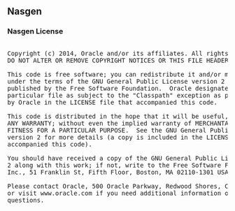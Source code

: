 ## Nasgen

### Nasgen License
<pre>

Copyright (c) 2014, Oracle and/or its affiliates. All rights reserved.
DO NOT ALTER OR REMOVE COPYRIGHT NOTICES OR THIS FILE HEADER.

This code is free software; you can redistribute it and/or modify it
under the terms of the GNU General Public License version 2 only, as
published by the Free Software Foundation.  Oracle designates this
particular file as subject to the "Classpath" exception as provided
by Oracle in the LICENSE file that accompanied this code.

This code is distributed in the hope that it will be useful, but WITHOUT
ANY WARRANTY; without even the implied warranty of MERCHANTABILITY or
FITNESS FOR A PARTICULAR PURPOSE.  See the GNU General Public License
version 2 for more details (a copy is included in the LICENSE file that
accompanied this code).

You should have received a copy of the GNU General Public License version
2 along with this work; if not, write to the Free Software Foundation,
Inc., 51 Franklin St, Fifth Floor, Boston, MA 02110-1301 USA.

Please contact Oracle, 500 Oracle Parkway, Redwood Shores, CA 94065 USA
or visit www.oracle.com if you need additional information or have any
questions.

</pre>
